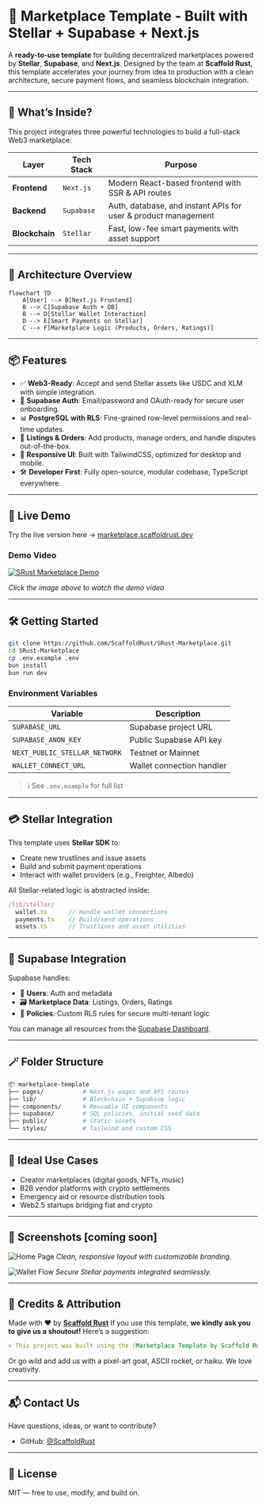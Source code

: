 
# 🛒 Marketplace Template - Built with Stellar + Supabase + Next.js

A **ready-to-use template** for building decentralized marketplaces powered by **Stellar**, **Supabase**, and **Next.js**. Designed by the team at **Scaffold Rust**, this template accelerates your journey from idea to production with a clean architecture, secure payment flows, and seamless blockchain integration.

---

## 🚀 What’s Inside?

This project integrates three powerful technologies to build a full-stack Web3 marketplace:

| Layer          | Tech Stack        | Purpose |
|----------------|-------------------|---------|
| **Frontend**   | `Next.js`         | Modern React-based frontend with SSR & API routes |
| **Backend**    | `Supabase`        | Auth, database, and instant APIs for user & product management |
| **Blockchain** | `Stellar`         | Fast, low-fee smart payments with asset support |

---

## 🧱 Architecture Overview

```mermaid
flowchart TD
    A[User] --> B[Next.js Frontend]
    B --> C[Supabase Auth + DB]
    B --> D[Stellar Wallet Interaction]
    D --> E[Smart Payments on Stellar]
    C --> F[Marketplace Logic (Products, Orders, Ratings)]
````

---

## 📦 Features

* ✅ **Web3-Ready**: Accept and send Stellar assets like USDC and XLM with simple integration.
* 🔐 **Supabase Auth**: Email/password and OAuth-ready for secure user onboarding.
* 📊 **PostgreSQL with RLS**: Fine-grained row-level permissions and real-time updates.
* 🧾 **Listings & Orders**: Add products, manage orders, and handle disputes out-of-the-box.
* 📱 **Responsive UI**: Built with TailwindCSS, optimized for desktop and mobile.
* 🛠️ **Developer First**: Fully open-source, modular codebase, TypeScript everywhere.

---

## 🧪 Live Demo

Try the live version here → [marketplace.scaffoldrust.dev](https://marketplace.scaffoldrust.dev)

### Demo Video

[![SRust Marketplace Demo](https://img.youtube.com/vi/NqV-F3Kig_Y/0.jpg)](https://www.youtube.com/watch?v=NqV-F3Kig_Y)

*Click the image above to watch the demo video*

<!-- For documentation or embedding in other platforms:
<iframe width="560" height="315" src="https://www.youtube.com/embed/NqV-F3Kig_Y?si=0h2Rp08vA2vsfsRz" title="YouTube video player" frameborder="0" allow="accelerometer; autoplay; clipboard-write; encrypted-media; gyroscope; picture-in-picture; web-share" referrerpolicy="strict-origin-when-cross-origin" allowfullscreen></iframe>
-->

---

## 🛠️ Getting Started

```bash
git clone https://github.com/ScaffoldRust/SRust-Marketplace.git
cd SRust-Marketplace
cp .env.example .env
bun install
bun run dev
```

### Environment Variables

| Variable                      | Description               |
| ----------------------------- | ------------------------- |
| `SUPABASE_URL`                | Supabase project URL      |
| `SUPABASE_ANON_KEY`           | Public Supabase API key   |
| `NEXT_PUBLIC_STELLAR_NETWORK` | Testnet or Mainnet        |
| `WALLET_CONNECT_URL`          | Wallet connection handler |

> ℹ️ See `.env.example` for full list

---

## 💳 Stellar Integration

This template uses **Stellar SDK** to:

* Create new trustlines and issue assets
* Build and submit payment operations
* Interact with wallet providers (e.g., Freighter, Albedo)

All Stellar-related logic is abstracted inside:

```ts
/lib/stellar/
  wallet.ts      // Handle wallet connections
  payments.ts    // Build/send operations
  assets.ts      // Trustlines and asset utilities
```

---

## 🧰 Supabase Integration

Supabase handles:

* 👥 **Users**: Auth and metadata
* 🗃 **Marketplace Data**: Listings, Orders, Ratings
* 🔐 **Policies**: Custom RLS rules for secure multi-tenant logic

You can manage all resources from the [Supabase Dashboard](https://app.supabase.com).

---

## 🪄 Folder Structure

```bash
📦 marketplace-template
├── pages/           # Next.js pages and API routes
├── lib/             # Blockchain + Supabase logic
├── components/      # Reusable UI components
├── supabase/        # SQL policies, initial seed data
├── public/          # Static assets
└── styles/          # Tailwind and custom CSS
```

---

## 🎯 Ideal Use Cases

* Creator marketplaces (digital goods, NFTs, music)
* B2B vendor platforms with crypto settlements
* Emergency aid or resource distribution tools
* Web2.5 startups bridging fiat and crypto

---

## 📸 Screenshots [coming soon]

![Home Page](https://user-images.githubusercontent.com/123456/homepage-preview.png)
*Clean, responsive layout with customizable branding.*

![Wallet Flow](https://user-images.githubusercontent.com/123456/wallet-preview.png)
*Secure Stellar payments integrated seamlessly.*

---

## 🙌 Credits & Attribution

Made with ❤️ by [**Scaffold Rust**](https://scaffoldrust.dev)
If you use this template, **we kindly ask you to give us a shoutout!**
Here’s a suggestion:

```markdown
> This project was built using the [Marketplace Template by Scaffold Rust](https://github.com/scaffold-rust/stellar-marketplace-template) 🛠✨
```

Or go wild and add us with a pixel-art goat, ASCII rocket, or haiku. We love creativity.

---

## 📬 Contact Us

Have questions, ideas, or want to contribute?

* GitHub: [@ScaffoldRust](https://github.com/ScaffoldRust)

---

## 📝 License

MIT — free to use, modify, and build on.

